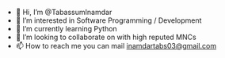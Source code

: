 - 👋 Hi, I’m @TabassumInamdar
- 👀 I’m interested in Software Programming / Development
- 🌱 I’m currently learning Python
- 💞️ I’m looking to collaborate on with high reputed MNCs
- 📫 How to reach me you can mail inamdartabs03@gmail.com 

<!---
TabassumInamdar/TabassumInamdar is a ✨ special ✨ repository because its `README.md` (this file) appears on your GitHub profile.
You can click the Preview link to take a look at your changes.
--->
